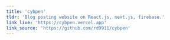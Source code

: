 ```yaml
---
title: 'cybpen'
tldr: 'Blog posting website on React.js, next.js, firebase.'
link_live: 'https://cybpen.vercel.app'
link_source: 'https://github.com/rd9911/cybpen'
---
```

